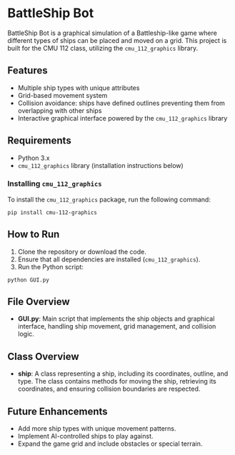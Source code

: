 # BattleShip Bot

BattleShip Bot is a graphical simulation of a Battleship-like game where different types of ships can be placed and moved on a grid. This project is built for the CMU 112 class, utilizing the `cmu_112_graphics` library.

## Features

- Multiple ship types with unique attributes
- Grid-based movement system
- Collision avoidance: ships have defined outlines preventing them from overlapping with other ships
- Interactive graphical interface powered by the `cmu_112_graphics` library

## Requirements

- Python 3.x
- `cmu_112_graphics` library (installation instructions below)

### Installing `cmu_112_graphics`

To install the `cmu_112_graphics` package, run the following command:

```
pip install cmu-112-graphics
```

## How to Run

1. Clone the repository or download the code.
2. Ensure that all dependencies are installed (`cmu_112_graphics`).
3. Run the Python script:

```
python GUI.py
```

## File Overview

- **GUI.py**: Main script that implements the ship objects and graphical interface, handling ship movement, grid management, and collision logic.

## Class Overview

- **ship**: A class representing a ship, including its coordinates, outline, and type. The class contains methods for moving the ship, retrieving its coordinates, and ensuring collision boundaries are respected.

## Future Enhancements

- Add more ship types with unique movement patterns.
- Implement AI-controlled ships to play against.
- Expand the game grid and include obstacles or special terrain.
